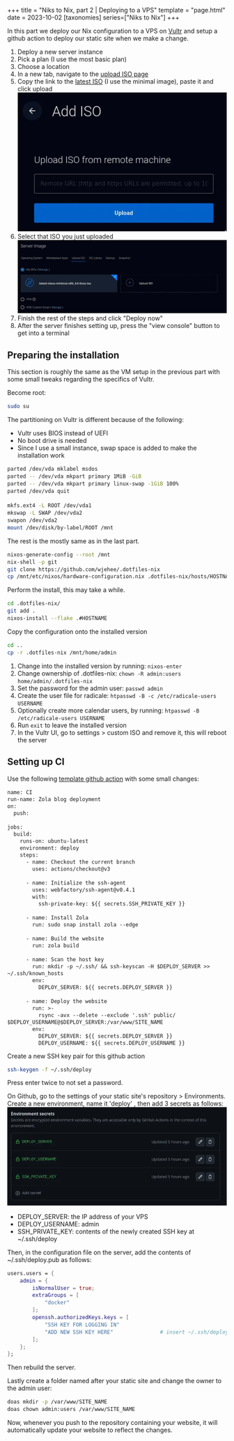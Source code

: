 +++
title = "Niks to Nix, part 2 | Deploying to a VPS"
template = "page.html"
date = 2023-10-02
[taxonomies]
series=["Niks to Nix"]
+++

In this part we deploy our Nix configuration to a VPS on [Vultr](https://www.vultr.com/)
and setup a github action to deploy our static site when we make a change.

1. Deploy a new server instance
2. Pick a plan (I use the most basic plan)
3. Choose a location
4. In a new tab, navigate to the [upload ISO page](https://my.vultr.com/iso/add/)
5. Copy the link to the [latest ISO](https://nixos.org/download) (I use the minimal image), paste it and click upload ![upload ISO](./upload_iso.webp)
6. Select that ISO you just uploaded ![select ISO](select_iso.webp)
7. Finish the rest of the steps and click "Deploy now"
8. After the server finishes setting up, press the "view console" button to get into a terminal

## Preparing the installation

This section is roughly the same as the VM setup in the previous part with some small tweaks regarding the specifics of Vultr.

Become root:
```sh
sudo su
```

The partitioning on Vultr is different because of the following:
- Vultr uses BIOS instead of UEFI
- No boot drive is needed 
- Since I use a small instance, swap space is added to make the installation work
```sh
parted /dev/vda mklabel msdos
parted -- /dev/vda mkpart primary 1MiB -GiB
parted -- /dev/vda mkpart primary linux-swap -1GiB 100%
parted /dev/vda quit

mkfs.ext4 -L ROOT /dev/vda1
mkswap -L SWAP /dev/vda2
swapon /dev/vda2
mount /dev/disk/by-label/ROOT /mnt
```

The rest is the mostly same as in the last part. 

```sh
nixos-generate-config --root /mnt
nix-shell -p git
git clone https://github.com/wjehee/.dotfiles-nix
cp /mnt/etc/nixos/hardware-configuration.nix .dotfiles-nix/hosts/HOSTNAME/
```

Perform the install, this may take a while.
```sh
cd .dotfiles-nix/
git add .
nixos-install --flake .#HOSTNAME
```

Copy the configuration onto the installed version
```sh
cd ..
cp -r .dotfiles-nix /mnt/home/admin
```

1. Change into the installed version by running: `nixos-enter`
2. Change ownership of .dotfiles-nix: `chown -R admin:users home/admin/.dotfiles-nix`
3. Set the password for the admin user: `passwd admin`
4. Create the user file for radicale: `htpasswd -B -c /etc/radicale-users USERNAME`
5. Optionally create more calendar users, by running: `htpasswd -B /etc/radicale-users USERNAME`
6. Run `exit` to leave the installed version
7. In the Vultr UI, go to settings > custom ISO and remove it, this will reboot the server

## Setting up CI

Use the following [template github action](https://gist.github.com/notthebee/2e918b62a26f1c1f22dd38baa9b6afc5) with some small changes:

```
name: CI
run-name: Zola blog deployment
on:
  push:

jobs:
  build:
    runs-on: ubuntu-latest
    environment: deploy
    steps:
      - name: Checkout the current branch
        uses: actions/checkout@v3

      - name: Initialize the ssh-agent
        uses: webfactory/ssh-agent@v0.4.1
        with:
          ssh-private-key: ${{ secrets.SSH_PRIVATE_KEY }}

      - name: Install Zola
        run: sudo snap install zola --edge

      - name: Build the website
        run: zola build

      - name: Scan the host key
        run: mkdir -p ~/.ssh/ && ssh-keyscan -H $DEPLOY_SERVER >> ~/.ssh/known_hosts
        env:
          DEPLOY_SERVER: ${{ secrets.DEPLOY_SERVER }}

      - name: Deploy the website
        run: >-
          rsync -avx --delete --exclude '.ssh' public/ $DEPLOY_USERNAME@$DEPLOY_SERVER:/var/www/SITE_NAME
        env:
          DEPLOY_SERVER: ${{ secrets.DEPLOY_SERVER }}
          DEPLOY_USERNAME: ${{ secrets.DEPLOY_USERNAME }}
```

Create a new SSH key pair for this github action
```sh
ssh-keygen -f ~/.ssh/deploy
```
Press enter twice to not set a password.

On Github, go to the settings of your static site's repository > Environments.
Create a new environment, name it 'deploy' , then add 3 secrets as follows:
![github secrets](./github_secrets.webp)

- DEPLOY_SERVER: the IP address of your VPS
- DEPLOY_USERNAME: admin
- SSH_PRIVATE_KEY: contents of the newly created SSH key at ~/.ssh/deploy

Then, in the configuration file on the server, add the contents of ~/.ssh/deploy.pub as follows:
```nix
users.users = {
	admin = {
		isNormalUser = true;
		extraGroups = [
			"docker"
		];
		openssh.authorizedKeys.keys = [
			"SSH KEY FOR LOGGING IN"
			"ADD NEW SSH KEY HERE"               # insert ~/.ssh/deploy.pub contents here
		];
	};
};
```
Then rebuild the server.

Lastly create a folder named after your static site and change the owner to the admin user:
```sh
doas mkdir -p /var/www/SITE_NAME
doas chown admin:users /var/www/SITE_NAME
```

Now, whenever you push to the repository containing your website, it will automatically update your website to reflect the changes.

